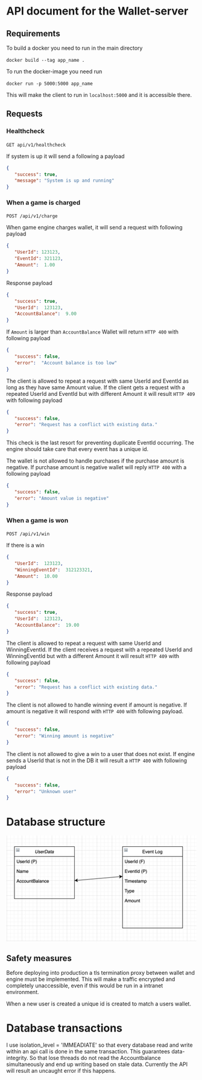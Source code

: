 # API document for the Wallet-server

## Requirements

To build a docker you need to run in the main directory

`docker build --tag app_name .`

To run the docker-image you need run

`docker run -p 5000:5000 app_name`

This will make the client to run in `localhost:5000` and it is accessible there.

## Requests

### Healthcheck

`GET api/v1/healthcheck`

If system is up it will send a following a payload

```json
{  
   "success": true, 
   "message": "System is up and running"
}
```


### When a game is charged
```POST /api/v1/charge```

When game engine charges wallet, it will send a request with following payload
```json
{  
   "UserId": 123123, 
   "EventId": 321123, 
   "Amount":  1.00
}
```
Response payload

```json
{  
   "success": true,
   "UserId":  123123,
   "AccountBalance":  9.00
}
```

If `Amount` is larger than `AccountBalance` Wallet will return `HTTP 400` with following payload
```json
{
   "success": false,
   "error":  "Account balance is too low"
}
```

The client is allowed to repeat a request with same UserId and EventId as long as they have same Amount value. If the client gets a request with a repeated UserId and EventId but with different Amount it will result `HTTP 409` with following payload
```json
{
   "success": false,
   "error": "Request has a conflict with existing data."
}
```
This check is the last resort for preventing duplicate EventId occurring. The engine should take care that every event has a unique id.

The wallet is not allowed to handle purchases if the purchase amount is negative. If purchase amount is negative wallet will reply `HTTP 400` with a following payload
```json
{
   "success": false,
   "error": "Amount value is negative"
}
```

### When a game is won
```POST /api/v1/win```

If there is a win

```json
{
   "UserId":  123123,
   "WinningEventId":  312123321, 
   "Amount":  10.00
}
```

Response payload

```json
{  
   "success": true,
   "UserId":  123123,
   "AccountBalance":  19.00
}
```

The client is allowed to repeat a request with same UserId and WinningEventId. If the client receives a request with a repeated UserId and WinningEventId but with a different Amount it will result `HTTP 409` with following payload
```json
{
   "success": false,
   "error": "Request has a conflict with existing data."
}
```

The client is not allowed to handle winning event if amount is negative. If amount is negative it will respond with `HTTP 400` with following payload.
```json
{
   "success": false,
   "error": "Winning amount is negative"
}
```

The client is not allowed to give a win to a user that does not exist. If engine sends a UserId that is not in the DB it will result a `HTTP 400` with following payload
```json
{
   "success": false,
   "error": "Unknown user"
}
```




# Database structure

![Database schema](db_structure.png)


## Safety measures

Before deploying into production a tls termination proxy between wallet and engine must be implemented. This will make a traffic encrypted and completely unaccessible, even if this would be run in a intranet environment. 

When a new user is created a unique id is created to match a users wallet. 

# Database transactions

I use isolation_level = 'IMMEADIATE' so that every database read and write within an api call is done in the same transaction. This guarantees data-integrity. So that lose threads do not read the Accountbalance simultaneously and end up writing based on stale data. Currently the API will result an uncaught error if this happens.   
